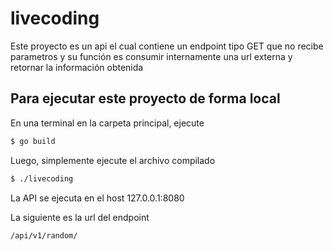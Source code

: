 # livecoding

Este proyecto es un api el cual contiene un endpoint tipo GET que no recibe parametros y su función es consumir internamente una url externa y retornar la información obtenida

## Para ejecutar este proyecto de forma local
En una terminal en la carpeta principal, ejecute

```sh
$ go build
```
  
Luego, simplemente ejecute el archivo compilado

```sh
$ ./livecoding
```
  
La API se ejecuta en el host 127.0.0.1:8080

La siguiente es la url del endpoint

```sh
/api/v1/random/
```
